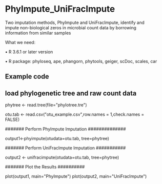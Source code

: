 # PhyImpute_UniFracImpute
Two imputation methods, PhyImpute and UniFracImpute, identify and impute non-biological zeros in microbial count data by borrowing information from similar samples

What we need:

•	R 3.6.1 or later version

•	R package: phyloseq, ape, phangorn, phytools, geiger, scDoc, scales, car

## Example code ##
## load phylogenetic tree and raw count data ##

phytree <- read.tree(file="phylotree.tre")

otu.tab <- read.csv("otu_example.csv",row.names = 1,check.names = FALSE)

####### Perform PhyImpute Imputation ##############

output1<-phyimpute(otudata=otu.tab, tree=phytree)

####### Perform UniFracImpute Imputation ###########

output2 <- unifracimpute(otudata=otu.tab, tree=phytree)

####### Plot the Results ##########

plot(output1, main="PhyImpute")
plot(output2, main="UniFracImpute")
